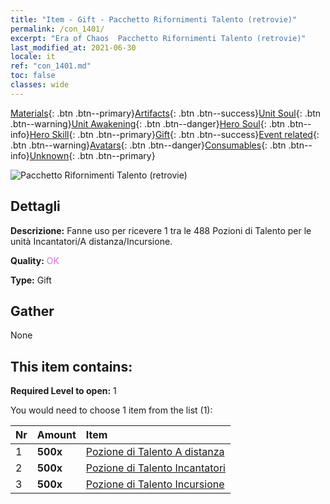 ```yaml
---
title: "Item - Gift - Pacchetto Rifornimenti Talento (retrovie)"
permalink: /con_1401/
excerpt: "Era of Chaos  Pacchetto Rifornimenti Talento (retrovie)"
last_modified_at: 2021-06-30
locale: it
ref: "con_1401.md"
toc: false
classes: wide
---
```

 [Materials](/ItemsIT/){: .btn .btn--primary}[Artifacts](/ItemsIT/Artifacts/){: .btn .btn--success}[Unit Soul](/ItemsIT/UnitSoul/){: .btn .btn--warning}[Unit Awakening](/ItemsIT/UnitAwakening/){: .btn .btn--danger}[Hero Soul](/ItemsIT/HeroSoul/){: .btn .btn--info}[Hero Skill](/ItemsIT/HeroSkill/){: .btn .btn--primary}[Gift](/ItemsIT/Gift/){: .btn .btn--success}[Event related](/ItemsIT/Events/){: .btn .btn--warning}[Avatars](/ItemsIT/Avatars/){: .btn .btn--danger}[Consumables](/ItemsIT/Consumables/){: .btn .btn--info}[Unknown](/ItemsIT/Unknown/){: .btn .btn--primary}

 ![Pacchetto Rifornimenti Talento (retrovie)](/images/t/i_907015.png)

## Dettagli
 **Descrizione:** Fanne uso per ricevere 1 tra le 488 Pozioni di Talento per le unità Incantatori/A distanza/Incursione.

 **Quality:** <span style="color: #DA70D6">OK</span>

 **Type:** Gift

## Gather

  None

## This item contains:

 **Required Level to open:** 1

 You would need to choose 1 item from the list (1):

  | Nr | Amount |     Item    |
  |:---|:-------|:------------|
  | 1 |  **500x** | [Pozione di Talento A distanza](/ItemsIT/con_789/) |  | 
  | 2 |  **500x** | [Pozione di Talento Incantatori](/ItemsIT/con_790/) |  | 
  | 3 |  **500x** | [Pozione di Talento Incursione](/ItemsIT/con_788/) |  | 
